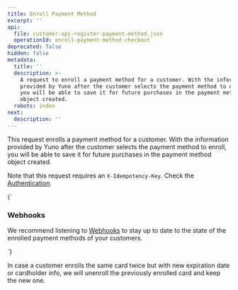 ```yaml
---
title: Enroll Payment Method
excerpt: ''
api:
  file: customer-api-register-payment-method.json
  operationId: enroll-payment-method-checkout
deprecated: false
hidden: false
metadata:
  title: ''
  description: >-
    A request to enroll a payment method for a customer. With the information
    provided by Yuno after the customer selects the payment method to enroll,
    you will be able to save it for future purchases in the payment method
    object created.
  robots: index
next:
  description: ''
---
```

This request enrolls a payment method for a customer. With the information provided by Yuno after the customer selects the payment method to enroll, you will be able to save it for future purchases in the payment method object created.

Note that this request requires an `X-Idempotency-Key`. Check the [Authentication](ref:authentication#idempotency).

<HTMLBlock>{`
<body>
  <div class="infoBlockContainer">
    <div class="verticalLine"></div>
    <div>
      <h3>Webhooks</h3>
      <div class="contentContainer">
        <p>
					 We recommend listening to 
          <a href="https://docs.y.uno/docs/configure-webhooks">Webhooks</a>
          to stay up to date to the state of the enrolled payment methods of your customers.
        </p>
  </div>  
</div>  
</div>  
</body>
`}</HTMLBlock>

In case a customer enrolls the same card twice but with new expiration date or cardholder info, we will unenroll the previously enrolled card and keep the new one.